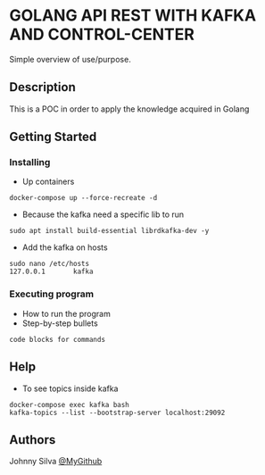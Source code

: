 # GOLANG API REST WITH KAFKA AND CONTROL-CENTER

Simple overview of use/purpose.

## Description

This is a POC in order to apply the knowledge acquired in Golang

## Getting Started

### Installing

* Up containers
```
docker-compose up --force-recreate -d
```

* Because the kafka need a specific lib to run
```
sudo apt install build-essential librdkafka-dev -y
```

* Add the kafka on hosts 
```
sudo nano /etc/hosts
127.0.0.1       kafka
```

### Executing program

* How to run the program
* Step-by-step bullets
```
code blocks for commands
```

## Help

* To see topics inside kafka
```
docker-compose exec kafka bash
kafka-topics --list --bootstrap-server localhost:29092
```

## Authors

Johnny Silva
[@MyGithub](https://github.com)
